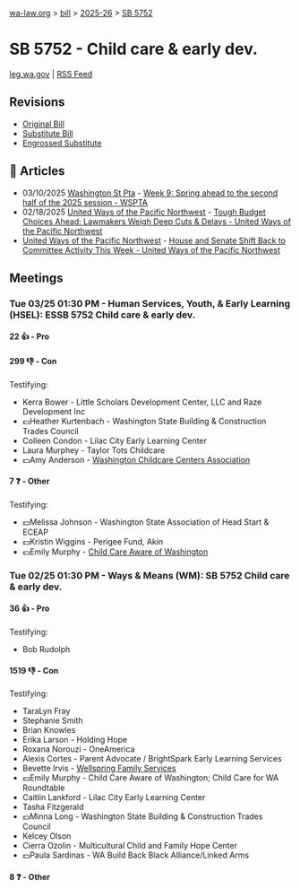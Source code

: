 [wa-law.org](/) > [bill](/bill/) > [2025-26](/bill/2025-26/) > [SB 5752](/bill/2025-26/sb/5752/)

# SB 5752 - Child care & early dev.
[leg.wa.gov](https://app.leg.wa.gov/billsummary?BillNumber=5752&Year=2025&Initiative=false) | [RSS Feed](./rss.xml)

## Revisions
* [Original Bill](1/)
* [Substitute Bill](S/)
* [Engrossed Substitute](S.E/)

## 📰 Articles
* 03/10/2025 [Washington St Pta](/org/washington_st_pta/) - [Week 9: Spring ahead to the second half of the 2025 session - WSPTA](https://www.wastatepta.org/week-9-spring-ahead-to-the-second-half-of-the-2025-session/#:~:text=SB%205752)
* 02/18/2025 [United Ways of the Pacific Northwest](/org/united_ways_of_the_pacific_northwest/) - [Tough Budget Choices Ahead: Lawmakers Weigh Deep Cuts & Delays - United Ways of the Pacific Northwest](https://www.uwpnw.org/legupdate02182025#:~:text=S.B.%205752)
* [United Ways of the Pacific Northwest](/org/united_ways_of_the_pacific_northwest/) - [House and Senate Shift Back to Committee Activity This Week - United Ways of the Pacific Northwest](https://www.uwpnw.org/legupdate03182025#:~:text=f%20S.B.%205752)

## Meetings
### Tue 03/25 01:30 PM - Human Services, Youth, & Early Learning (HSEL): ESSB 5752 Child care & early dev.
#### 22 👍 - Pro

#### 299 👎 - Con
Testifying:
* Kerra Bower - Little Scholars Development Center, LLC and Raze Development Inc
* 💵Heather Kurtenbach - Washington State Building & Construction Trades Council
* Colleen Condon - Lilac City Early Learning Center
* Laura Murphey - Taylor Tots Childcare
* 💵Amy Anderson - [Washington Childcare Centers Association](/org/washington_childcare_centers_association/)

#### 7 ❓ - Other
Testifying:
* 💵Melissa Johnson - Washington State Association of Head Start & ECEAP
* 💵Kristin Wiggins - Perigee Fund, Akin
* 💵Emily Murphy - [Child Care Aware of Washington](/org/child_care_aware_of_washington/)

### Tue 02/25 01:30 PM - Ways & Means (WM): SB 5752 Child care & early dev.
#### 36 👍 - Pro
Testifying:
* Bob Rudolph

#### 1519 👎 - Con
Testifying:
* TaraLyn Fray
* Stephanie Smith
* Brian Knowles
* Erika Larson - Holding Hope
* Roxana Norouzi - OneAmerica
* Alexis Cortes - Parent Advocate / BrightSpark Early Learning Services
* Bevette Irvis - [Wellspring Family Services](/org/wellspring_family_services/)
* 💵Emily Murphy - Child Care Aware of Washington; Child Care for WA Roundtable
* Caitlin Lankford - Lilac City Early Learning Center
* Tasha Fitzgerald
* 💵Minna Long - Washington State Building & Construction Trades Council
* Kelcey Olson
* Cierra Ozolin - Multicultural Child and Family Hope Center
* 💵Paula Sardinas - WA Build Back Black Alliance/Linked Arms

#### 8 ❓ - Other
